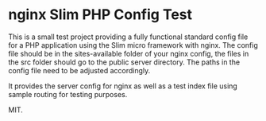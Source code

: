 # nginx Slim PHP Config Test

This is a small test project providing a fully functional standard config file for a PHP application using the Slim micro framework with nginx. The config file should be in the sites-available folder of your nginx config, the files in the src folder should go to the public server directory. The paths in the config file need to be adjusted accordingly.

It provides the server config for nginx as well as a test index file using sample routing for testing purposes.

MIT.